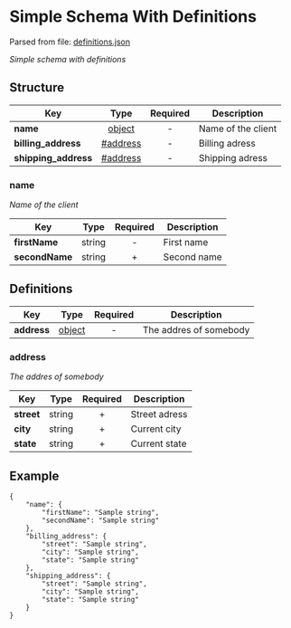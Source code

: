# __Simple Schema With Definitions__
Parsed from file: [definitions.json](https://github.com/McCastles/JMC/blob/master/examples/simple/simple-definitions.json)

_Simple schema with definitions_
## __Structure__

|Key|Type|Required|Description|
|-|:-:|:-:|-|
|__name__|[object](#name)|-|Name of the client|
|__billing_address__|[#address](#address)|-|Billing adress|
|__shipping_address__|[#address](#address)|-|Shipping adress|
### __name__
_Name of the client_

|Key|Type|Required|Description|
|-|:-:|:-:|-|
|__firstName__|string|-|First name|
|__secondName__|string|+|Second name|
## __Definitions__

|Key|Type|Required|Description|
|-|:-:|:-:|-|
|__address__|[object](#address)|-|The addres of somebody|
### __address__
_The addres of somebody_

|Key|Type|Required|Description|
|-|:-:|:-:|-|
|__street__|string|+|Street adress|
|__city__|string|+|Current city|
|__state__|string|+|Current state|
## __Example__
```
{
    "name": {
        "firstName": "Sample string",
        "secondName": "Sample string"
    },
    "billing_address": {
        "street": "Sample string",
        "city": "Sample string",
        "state": "Sample string"
    },
    "shipping_address": {
        "street": "Sample string",
        "city": "Sample string",
        "state": "Sample string"
    }
}
```